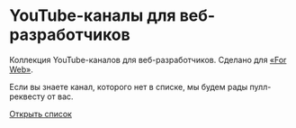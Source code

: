 # YouTube-каналы для веб-разработчиков
Коллекция YouTube-каналов для веб-разработчиков. Сделано для [«For Web»][0].

Если вы знаете канал, которого нет в списке, мы будем рады пулл-реквесту от вас.

[Открыть список][1]


[0]: http://forwebdev.ru
[1]: https://github.com/forwebdev/channels/blob/master/channels.md